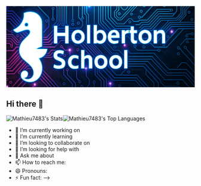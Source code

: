 <img src= "https://github.com/Mathieu7483/Aiko78-Photgraphy/blob/main/holberton%20modif.png">

## Hi there 👋
![Mathieu7483's Stats](https://github-readme-stats.vercel.app/api?username=Mathieu7483&theme=dark&show_icons=true&hide_border=false&count_private=true)![Mathieu7483's Top Languages](https://github-readme-stats.vercel.app/api/top-langs/?username=Mathieu7483&theme=dark&show_icons=true&hide_border=false&layout=compact)
- 🔭 I’m currently working on 
- 🌱 I’m currently learning 
- 👯 I’m looking to collaborate on 
- 🤔 I’m looking for help with 
- 💬 Ask me about 
- 📫 How to reach me: 
- 😄 Pronouns: 
- ⚡ Fun fact: 
-->
